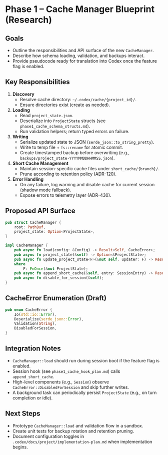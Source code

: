 # Phase 1 – Cache Manager Blueprint (Research)

## Goals
- Outline the responsibilities and API surface of the new `CacheManager`.
- Describe how schema loading, validation, and backups interact.
- Provide pseudocode ready for translation into Codex once the feature flag is enabled.

## Key Responsibilities
1. **Discovery**
   - Resolve cache directory: `~/.codex/cache/{project_id}/`.
   - Ensure directories exist (create as needed).
2. **Loading**
   - Read `project_state.json`.
   - Deserialize into `ProjectState` structs (see `phase1_cache_schema_structs.md`).
   - Run validation helpers; return typed errors on failure.
3. **Writing**
   - Serialize updated state to JSON (`serde_json::to_string_pretty`).
   - Write to temp file + `fs::rename` for atomic commit.
   - Create timestamped backup before overwriting (e.g., `backups/project_state-YYYYMMDDHHMMSS.json`).
4. **Short Cache Management**
   - Maintain session-specific cache files under `short_cache/{branch}/`.
   - Prune according to retention policy (ADR-120).
5. **Error Handling**
   - On any failure, log warning and disable cache for current session (shadow mode fallback).
   - Expose errors to telemetry layer (ADR-430).

## Proposed API Surface
```rust
pub struct CacheManager {
    root: PathBuf,
    project_state: Option<ProjectState>,
}

impl CacheManager {
    pub async fn load(config: &Config) -> Result<Self, CacheError>;
    pub async fn project_state(&self) -> Option<&ProjectState>;
    pub async fn update_project_state<F>(&mut self, updater: F) -> Result<(), CacheError>
    where
        F: FnOnce(&mut ProjectState);
    pub async fn append_short_cache(&self, entry: SessionEntry) -> Result<(), CacheError>;
    pub async fn disable_for_session(&self);
}
```

## CacheError Enumeration (Draft)
```rust
pub enum CacheError {
    Io(std::io::Error),
    Deserialize(serde_json::Error),
    Validation(String),
    DisabledForSession,
}
```

## Integration Notes
- `CacheManager::load` should run during session boot if the feature flag is enabled.
- Session hook (see `phase1_cache_hook_plan.md`) calls `append_short_cache`.
- High-level components (e.g., `Session`) observe `CacheError::DisabledForSession` and skip further writes.
- A background task can periodically persist `ProjectState` (e.g., on turn completion or idle).

## Next Steps
- Prototype `CacheManager::load` and validation flow in a sandbox.
- Create unit tests for backup rotation and retention pruning.
- Document configuration toggles in `.codex/docs/project/implementation-plan.md` when implementation begins.
